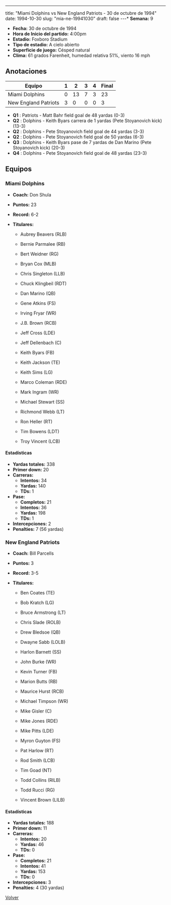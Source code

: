 ---
title: "Miami Dolphins vs New England Patriots - 30 de octubre de 1994"
date: 1994-10-30
slug: "mia-ne-19941030"
draft: false
---* **Semana:** 9
* **Fecha:** 30 de octubre de 1994
* **Hora de Inicio del partido:** 4:00pm
* **Estadio:** Foxboro Stadium
* **Tipo de estadio:** A cielo abierto
* **Superficie de juego:** Césped natural
* **Clima:** 61 grados Farenheit, humedad relativa 51%, viento 16 mph




## Anotaciones
| Equipo | 1 | 2 | 3 | 4 | Final |
|--------|---|---|---|---|-------|
| Miami Dolphins  | 0 | 13 | 7 | 3  | 23 |
| New England Patriots  | 3 | 0 | 0 | 0  | 3 |
* **Q1** : Patriots - Matt Bahr field goal de 48 yardas (0-3)
* **Q2** : Dolphins - Keith Byars carrera de 1 yardas (Pete Stoyanovich kick) (13-3)
* **Q2** : Dolphins - Pete Stoyanovich field goal de 44 yardas (3-3)
* **Q2** : Dolphins - Pete Stoyanovich field goal de 50 yardas (6-3)
* **Q3** : Dolphins - Keith Byars pase de 7 yardas de Dan Marino (Pete Stoyanovich kick) (20-3)
* **Q4** : Dolphins - Pete Stoyanovich field goal de 48 yardas (23-3)


## Equipos


### Miami Dolphins
* **Coach:** Don Shula
* **Puntos:** 23
* **Record:** 6-2
* **Titulares:** 

  * Aubrey Beavers (RLB) 

  * Bernie Parmalee (RB) 

  * Bert Weidner (RG) 

  * Bryan Cox (MLB) 

  * Chris Singleton (LLB) 

  * Chuck Klingbeil (RDT) 

  * Dan Marino (QB) 

  * Gene Atkins (FS) 

  * Irving Fryar (WR) 

  * J.B. Brown (RCB) 

  * Jeff Cross (LDE) 

  * Jeff Dellenbach (C) 

  * Keith Byars (FB) 

  * Keith Jackson (TE) 

  * Keith Sims (LG) 

  * Marco Coleman (RDE) 

  * Mark Ingram (WR) 

  * Michael Stewart (SS) 

  * Richmond Webb (LT) 

  * Ron Heller (RT) 

  * Tim Bowens (LDT) 

  * Troy Vincent (LCB) 

#### Estadísticas
* **Yardas totales:** 338
* **Primer down:** 20
* **Carreras:**
  * **Intentos:** 34
  * **Yardas:** 140
  * **TDs:** 1
* **Pase:**
  * **Completos:** 21
  * **Intentos:** 36
  * **Yardas:** 198
  * **TDs:** 1
* **Intercepciones:** 2
* **Penalties:** 7 (56 yardas)

### New England Patriots
* **Coach:** Bill Parcells
* **Puntos:** 3
* **Record:** 3-5
* **Titulares:** 

  * Ben Coates (TE) 

  * Bob Kratch (LG) 

  * Bruce Armstrong (LT) 

  * Chris Slade (ROLB) 

  * Drew Bledsoe (QB) 

  * Dwayne Sabb (LOLB) 

  * Harlon Barnett (SS) 

  * John Burke (WR) 

  * Kevin Turner (FB) 

  * Marion Butts (RB) 

  * Maurice Hurst (RCB) 

  * Michael Timpson (WR) 

  * Mike Gisler (C) 

  * Mike Jones (RDE) 

  * Mike Pitts (LDE) 

  * Myron Guyton (FS) 

  * Pat Harlow (RT) 

  * Rod Smith (LCB) 

  * Tim Goad (NT) 

  * Todd Collins (RILB) 

  * Todd Rucci (RG) 

  * Vincent Brown (LILB) 

#### Estadísticas
* **Yardas totales:** 188
* **Primer down:** 11
* **Carreras:**
  * **Intentos:** 20
  * **Yardas:** 46
  * **TDs:** 0
* **Pase:**
  * **Completos:** 21
  * **Intentos:** 41
  * **Yardas:** 153
  * **TDs:** 0
* **Intercepciones:** 3
* **Penalties:** 4 (30 yardas)


[Volver](/historia/1994)
